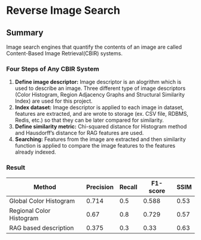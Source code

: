 # Reverse Image Search

## Summary

Image search engines that quantify the contents of an image are called Content-Based Image Retrieval(CBIR) systems. 

### Four Steps of Any CBIR System

1. **Define image descriptor:** Image descriptor is an alogrithm which is used to describe an image. Three different type of image descriptors (Color Histogram, Region Adjacency Graphs and Structural Similarity Index) are used for this project.
2. **Index dataset:** Image descriptor is applied to each image in dataset, features are extracted, and are wrote to storage (ex. CSV file, RDBMS, Redis, etc.) so that they can be later compared for similarity.
3. **Define similarity metric:** Chi-squared distance for Histogram method and Hausdorff’s distance for RAG features are used.
4. **Searching:** Features from the image are extracted and then similarity function is applied to compare the image features to the features already indexed. 

### Result

Method | Precision | Recall | F1-score | SSIM 
--- | --- | --- | --- | ---
Global Color Histogram | 0.714 | 0.5 | 0.588 | 0.53 
Regional Color Histogram | 0.67 | 0.8 | 0.729 | 0.57 
RAG based description | 0.375 | 0.3 | 0.33 | 0.63 
